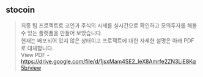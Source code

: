 ## stocoin
> 최종 팀 프로젝트로 코인과 주식의 시세를 실시간으로 확인하고 모의투자를 해볼 수 있는 플랫폼을 만들어 보았습니다.  
> 현재는 배포되어 있지 않은 상태이고 프로젝트에 대한 자세한 설명은 아래 PDF로 대체합니다.  
> View PDF - https://drive.google.com/file/d/1jsxMam4SE2_leX8Amrfe2ZN3LiE8Kq5b/view


